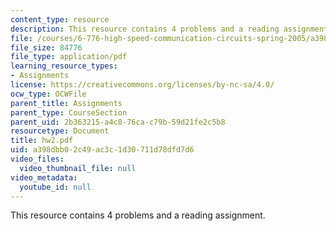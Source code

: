 ```yaml
---
content_type: resource
description: This resource contains 4 problems and a reading assignment.
file: /courses/6-776-high-speed-communication-circuits-spring-2005/a398dbb02c49ac3c1d30711d78dfd7d6_hw2.pdf
file_size: 84776
file_type: application/pdf
learning_resource_types:
- Assignments
license: https://creativecommons.org/licenses/by-nc-sa/4.0/
ocw_type: OCWFile
parent_title: Assignments
parent_type: CourseSection
parent_uid: 2b363215-a4c8-76ca-c79b-59d21fe2c5b8
resourcetype: Document
title: hw2.pdf
uid: a398dbb0-2c49-ac3c-1d30-711d78dfd7d6
video_files:
  video_thumbnail_file: null
video_metadata:
  youtube_id: null
---
```

This resource contains 4 problems and a reading assignment.